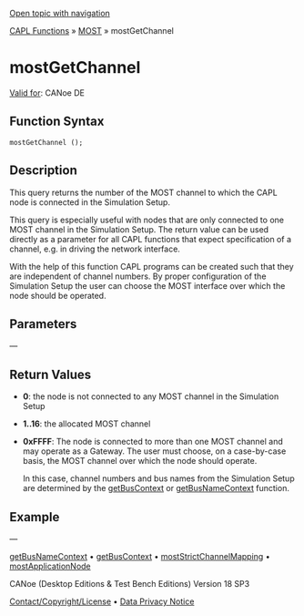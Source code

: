 [Open topic with navigation](../../../../../CANoeDEFamily.htm#Topics/CAPLFunctions/MOST/Functions/CAPLfunctionMOSTGetChannel.md)

[CAPL Functions](../../CAPLfunctions.md) » [MOST](../CAPLfunctionsMOSTOverview.md) » mostGetChannel

# mostGetChannel

[Valid for](../../../Shared/FeatureAvailability.md): CANoe DE

## Function Syntax

```plaintext
mostGetChannel ();
```

## Description

This query returns the number of the MOST channel to which the CAPL node is connected in the Simulation Setup.

This query is especially useful with nodes that are only connected to one MOST channel in the Simulation Setup. The return value can be used directly as a parameter for all CAPL functions that expect specification of a channel, e.g. in driving the network interface.

With the help of this function CAPL programs can be created such that they are independent of channel numbers. By proper configuration of the Simulation Setup the user can choose the MOST interface over which the node should be operated.

## Parameters

—

## Return Values

- **0**: the node is not connected to any MOST channel in the Simulation Setup
- **1..16**: the allocated MOST channel
- **0xFFFF**: The node is connected to more than one MOST channel and may operate as a Gateway. The user must choose, on a case-by-case basis, the MOST channel over which the node should operate.

  In this case, channel numbers and bus names from the Simulation Setup are determined by the [getBusContext](../../Other/Functions/CAPLfunctionGetBusContext.md) or [getBusNameContext](../../Other/Functions/CAPLfunctionGetBusNameContext.md) function.

## Example

—

[getBusNameContext](../../Other/Functions/CAPLfunctionGetBusNameContext.md) • [getBusContext](../../Other/Functions/CAPLfunctionGetBusContext.md) • [mostStrictChannelMapping](CAPLfunctionMOSTStrictChannelMapping.md) • [mostApplicationNode](CAPLfunctionMOSTApplicationNode.md)

CANoe (Desktop Editions & Test Bench Editions) Version 18 SP3

[Contact/Copyright/License](../../../Shared/ContactCopyrightLicense.md) • [Data Privacy Notice](https://www.vector.com/int/en/company/get-info/privacy-policy/)
